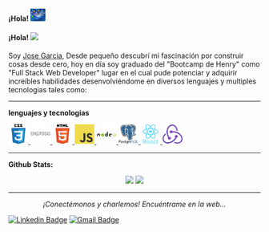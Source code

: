 
<h4> ¡Hola! <img src="https://github.com/Valderrama20/Valderrama20/blob/main/Picsart_22-10-11_19-40-30-896.png" width="30px"></h4>

<h4> ¡Hola! <img src="https://raw.githubusercontent.com/verma-anushka/verma-anushka/master/gifs/wave.gif" width="30px"></h4>

Soy [Jose Garcia](https://github.com/Valderrama20/), Desde pequeño descubrí mi fascinación por construir cosas desde cero, hoy en día soy graduado del 
"Bootcamp de Henry" como "Full Stack Web Developer" lugar en el cual pude potenciar y adquirir increíbles habilidades desenvolviéndome en diversos lenguajes y multiples tecnologias tales como:

---

**lenguajes y tecnologias**

<p align="center">

  <div align="center">
  
<p align="left"> <a href="https://www.w3schools.com/css/" target="_blank" rel="noreferrer"> <img src="https://raw.githubusercontent.com/devicons/devicon/master/icons/css3/css3-original-wordmark.svg" alt="css3" width="40" height="40"/> </a> <a href="https://expressjs.com" target="_blank" rel="noreferrer"> <img src="https://raw.githubusercontent.com/devicons/devicon/master/icons/express/express-original-wordmark.svg" alt="express" width="40" height="40"/> </a> <a href="https://www.w3.org/html/" target="_blank" rel="noreferrer"> <img src="https://raw.githubusercontent.com/devicons/devicon/master/icons/html5/html5-original-wordmark.svg" alt="html5" width="40" height="40"/> </a> <a href="https://developer.mozilla.org/en-US/docs/Web/JavaScript" target="_blank" rel="noreferrer"> <img src="https://raw.githubusercontent.com/devicons/devicon/master/icons/javascript/javascript-original.svg" alt="javascript" width="40" height="40"/> </a> <a href="https://nodejs.org" target="_blank" rel="noreferrer"> <img src="https://raw.githubusercontent.com/devicons/devicon/master/icons/nodejs/nodejs-original-wordmark.svg" alt="nodejs" width="40" height="40"/> </a> <a href="https://www.postgresql.org" target="_blank" rel="noreferrer"> <img src="https://raw.githubusercontent.com/devicons/devicon/master/icons/postgresql/postgresql-original-wordmark.svg" alt="postgresql" width="40" height="40"/> </a> <a href="https://reactjs.org/" target="_blank" rel="noreferrer"> <img src="https://raw.githubusercontent.com/devicons/devicon/master/icons/react/react-original-wordmark.svg" alt="react" width="40" height="40"/> </a> <a href="https://redux.js.org" target="_blank" rel="noreferrer"> <img src="https://raw.githubusercontent.com/devicons/devicon/master/icons/redux/redux-original.svg" alt="redux" width="40" height="40"/> </a> </p>

  </div>
  </p>
  
---

**Github Stats:**

<p align="center">
  
  <img src="https://github-readme-stats.vercel.app/api?username=Valderrama20&hide=stars&show_icons=true&theme=dracula&line_height=32">
  <img src="https://github-readme-stats.vercel.app/api/top-langs/?username=Valderrama20&count_private=true&theme=dracula">

</p>

---

<p align="center">
  <i>¡Conectémonos y charlemos! Encuéntrame en la web...</i>
  
   [![Linkedin Badge](https://img.shields.io/badge/-Jose_Garcia-blue?style=flat-square&logo=Linkedin&logoColor=white&link=https://www.linkedin.com/in/jose-garcia-025766241/)](https://www.linkedin.com/in/jose-garcia-025766241/) 
   [![Gmail Badge](https://img.shields.io/badge/-jose23122009-c14438?style=flat-square&logo=Gmail&logoColor=white&link=mailto:jose23122009@gmail.com)](mailto:jose23122009@gmail.com)

  

</div>
